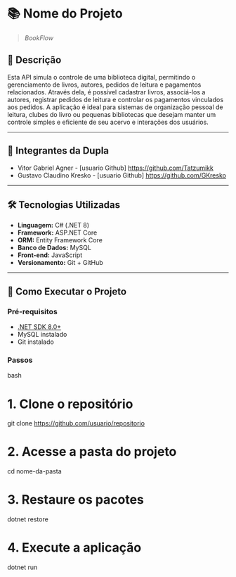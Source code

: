 # 📚 Nome do Projeto

> *BookFlow*

## 🧾 Descrição

Esta API simula o controle de uma biblioteca digital, permitindo o gerenciamento de livros, autores, pedidos de leitura e pagamentos relacionados. Através dela, é possível cadastrar livros, associá-los a autores, registrar pedidos de leitura e controlar os pagamentos vinculados aos pedidos. A aplicação é ideal para sistemas de organização pessoal de leitura, clubes do livro ou pequenas bibliotecas que desejam manter um controle simples e eficiente de seu acervo e interações dos usuários.

---

## 👥 Integrantes da Dupla

- Vitor Gabriel Agner - [usuario Github] https://github.com/Tatzumikk
- Gustavo Claudino Kresko - [usuario Github] https://github.com/GKresko

---

## 🛠️ Tecnologias Utilizadas

- **Linguagem:** C# (.NET 8)
- **Framework:** ASP.NET Core
- **ORM:** Entity Framework Core
- **Banco de Dados:** MySQL
- **Front-end:** JavaScript
- **Versionamento:** Git + GitHub

---

## 🚀 Como Executar o Projeto

### Pré-requisitos

- [.NET SDK 8.0+](https://dotnet.microsoft.com/en-us/download)
- MySQL instalado
- Git instalado

### Passos

bash
# 1. Clone o repositório
git clone https://github.com/usuario/repositorio

# 2. Acesse a pasta do projeto
cd nome-da-pasta

# 3. Restaure os pacotes
dotnet restore

# 4. Execute a aplicação
dotnet run
